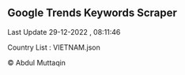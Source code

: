 

## Google Trends Keywords Scraper 
 
Last Update 29-12-2022 , 08:11:46

Country List :
VIETNAM.json



© Abdul Muttaqin 
